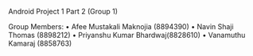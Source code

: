 Android Project 1 Part 2 (Group 1)

Group Members:
•	Afee Mustakali Maknojia (8894390)
•	Navin Shaji Thomas (8898212)
•	Priyanshu Kumar Bhardwaj(8828610)
•	Vanamuthu Kamaraj (8858763)




